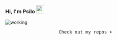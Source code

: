 ### Hi, I'm Psilo <img src="https://media.giphy.com/media/hvRJCLFzcasrR4ia7z/giphy.gif" width="25px">

![working](https://camo.githubusercontent.com/3ab5fcbef04b536205e084873f8c609b7ecd2a012a106836d80f1aca95949a25/68747470733a2f2f6d656469612e67697068792e636f6d2f6d656469612f6f3076777a754677434741464f2f67697068792e676966)

<p align="center"><samp>
Check out my repos ⬇️  
  </samp>
</p>

<!-- <p align="center"> Visitor count<br> <img src="https://profile-counter.glitch.me/Psilocine/count.svg" /></p> -->

<!-- 
![Anurag's GitHub stats](https://github-readme-stats.vercel.app/api?username=Psilocine&show_icons=true&theme=buefy) -->

<!--
**Psilocine/Psilocine** is a ✨ _special_ ✨ repository because its `README.md` (this file) appears on your GitHub profile.

Here are some ideas to get you started:

- 🔭 I’m currently working in Amoy, China.
- 🌱 I’m currently learning ...
- 👯 I’m looking to collaborate on ...
- 🤔 I’m looking for help with ...
- 💬 Ask me about ...
- 📫 How to reach me: ...
- 😄 Pronouns: ...
- ⚡ Fun fact: ...
-->

